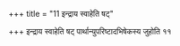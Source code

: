 +++
title = "11 इन्द्राय स्वाहेति षट्"

+++
इन्द्राय स्वाहेति षट् पार्थान्युपरिष्टादभिषेकस्य जुहोति ११